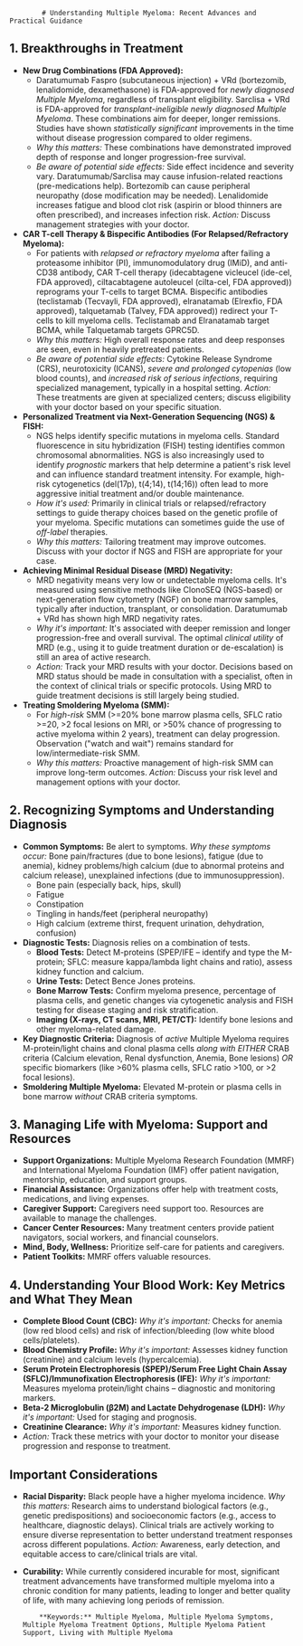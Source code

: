 
            # Understanding Multiple Myeloma: Recent Advances and Practical Guidance

## 1. Breakthroughs in Treatment

*   **New Drug Combinations (FDA Approved):**
    *   Daratumumab Faspro (subcutaneous injection) + VRd (bortezomib, lenalidomide, dexamethasone) is FDA-approved for *newly diagnosed Multiple Myeloma*, regardless of transplant eligibility. Sarclisa + VRd is FDA-approved for *transplant-ineligible newly diagnosed Multiple Myeloma*. These combinations aim for deeper, longer remissions. Studies have shown *statistically significant* improvements in the time without disease progression compared to older regimens.
    *   *Why this matters:* These combinations have demonstrated improved depth of response and longer progression-free survival.
    *   *Be aware of potential side effects:* Side effect incidence and severity vary. Daratumumab/Sarclisa may cause infusion-related reactions (pre-medications help). Bortezomib can cause peripheral neuropathy (dose modification may be needed). Lenalidomide increases fatigue and blood clot risk (aspirin or blood thinners are often prescribed), and increases infection risk. *Action:* Discuss management strategies with your doctor.
*   **CAR T-cell Therapy & Bispecific Antibodies (For Relapsed/Refractory Myeloma):**
    *   For patients with *relapsed or refractory myeloma* after failing a proteasome inhibitor (PI), immunomodulatory drug (IMiD), and anti-CD38 antibody, CAR T-cell therapy (idecabtagene vicleucel (ide-cel, FDA approved), ciltacabtagene autoleucel (cilta-cel, FDA approved)) reprograms your T-cells to target BCMA. Bispecific antibodies (teclistamab (Tecvayli, FDA approved), elranatamab (Elrexfio, FDA approved), talquetamab (Talvey, FDA approved)) redirect your T-cells to kill myeloma cells. Teclistamab and Elranatamab target BCMA, while Talquetamab targets GPRC5D.
    *   *Why this matters:* High overall response rates and deep responses are seen, even in heavily pretreated patients.
    *   *Be aware of potential side effects:* Cytokine Release Syndrome (CRS), neurotoxicity (ICANS), *severe and prolonged cytopenias* (low blood counts), and *increased risk of serious infections*, requiring specialized management, typically in a hospital setting. *Action:* These treatments are given at specialized centers; discuss eligibility with your doctor based on your specific situation.
*   **Personalized Treatment via Next-Generation Sequencing (NGS) & FISH:**
    *   NGS helps identify specific mutations in myeloma cells. Standard fluorescence in situ hybridization (FISH) testing identifies common chromosomal abnormalities. NGS is also increasingly used to identify *prognostic* markers that help determine a patient's risk level and can influence standard treatment intensity. For example, high-risk cytogenetics (del(17p), t(4;14), t(14;16)) often lead to more aggressive initial treatment and/or double maintenance.
    *   *How it's used:* Primarily in clinical trials or relapsed/refractory settings to guide therapy choices based on the genetic profile of your myeloma. Specific mutations can sometimes guide the use of *off-label* therapies.
    *   *Why this matters:* Tailoring treatment may improve outcomes. Discuss with your doctor if NGS and FISH are appropriate for your case.
*   **Achieving Minimal Residual Disease (MRD) Negativity:**
    *   MRD negativity means very low or undetectable myeloma cells. It's measured using sensitive methods like ClonoSEQ (NGS-based) or next-generation flow cytometry (NGF) on bone marrow samples, typically after induction, transplant, or consolidation. Daratumumab + VRd has shown high MRD negativity rates.
    *   *Why it's important:* It's associated with deeper remission and longer progression-free and overall survival. The optimal *clinical utility* of MRD (e.g., using it to guide treatment duration or de-escalation) is still an area of active research.
    *   *Action:* Track your MRD results with your doctor. Decisions based on MRD status should be made in consultation with a specialist, often in the context of clinical trials or specific protocols. Using MRD to guide treatment decisions is still largely being studied.
*   **Treating Smoldering Myeloma (SMM):**
    *   For *high-risk* SMM (>=20% bone marrow plasma cells, SFLC ratio >=20, >2 focal lesions on MRI, or >50% chance of progressing to active myeloma within 2 years), treatment can delay progression. Observation ("watch and wait") remains standard for low/intermediate-risk SMM.
    *   *Why this matters:* Proactive management of high-risk SMM can improve long-term outcomes. *Action:* Discuss your risk level and management options with your doctor.

## 2. Recognizing Symptoms and Understanding Diagnosis

*   **Common Symptoms:** Be alert to symptoms. *Why these symptoms occur:* Bone pain/fractures (due to bone lesions), fatigue (due to anemia), kidney problems/high calcium (due to abnormal proteins and calcium release), unexplained infections (due to immunosuppression).
    *   Bone pain (especially back, hips, skull)
    *   Fatigue
    *   Constipation
    *   Tingling in hands/feet (peripheral neuropathy)
    *   High calcium (extreme thirst, frequent urination, dehydration, confusion)
*   **Diagnostic Tests:** Diagnosis relies on a combination of tests.
    *   **Blood Tests:** Detect M-proteins (SPEP/IFE – identify and type the M-protein; SFLC: measure kappa/lambda light chains and ratio), assess kidney function and calcium.
    *   **Urine Tests:** Detect Bence Jones proteins.
    *   **Bone Marrow Tests:** Confirm myeloma presence, percentage of plasma cells, and genetic changes via cytogenetic analysis and FISH testing for disease staging and risk stratification.
    *   **Imaging (X-rays, CT scans, MRI, PET/CT):** Identify bone lesions and other myeloma-related damage.
*   **Key Diagnostic Criteria:** Diagnosis of *active* Multiple Myeloma requires M-protein/light chains and clonal plasma cells *along with EITHER* CRAB criteria (Calcium elevation, Renal dysfunction, Anemia, Bone lesions) *OR* specific biomarkers (like >60% plasma cells, SFLC ratio >100, or >2 focal lesions).
*   **Smoldering Multiple Myeloma:** Elevated M-protein or plasma cells in bone marrow *without* CRAB criteria symptoms.

## 3. Managing Life with Myeloma: Support and Resources

*   **Support Organizations:** Multiple Myeloma Research Foundation (MMRF) and International Myeloma Foundation (IMF) offer patient navigation, mentorship, education, and support groups.
*   **Financial Assistance:** Organizations offer help with treatment costs, medications, and living expenses.
*   **Caregiver Support:** Caregivers need support too. Resources are available to manage the challenges.
*   **Cancer Center Resources:** Many treatment centers provide patient navigators, social workers, and financial counselors.
*   **Mind, Body, Wellness:** Prioritize self-care for patients and caregivers.
*   **Patient Toolkits:** MMRF offers valuable resources.

## 4. Understanding Your Blood Work: Key Metrics and What They Mean

*   **Complete Blood Count (CBC):** *Why it's important:* Checks for anemia (low red blood cells) and risk of infection/bleeding (low white blood cells/platelets).
*   **Blood Chemistry Profile:** *Why it's important:* Assesses kidney function (creatinine) and calcium levels (hypercalcemia).
*   **Serum Protein Electrophoresis (SPEP)/Serum Free Light Chain Assay (SFLC)/Immunofixation Electrophoresis (IFE):** *Why it's important:* Measures myeloma protein/light chains – diagnostic and monitoring markers.
*   **Beta-2 Microglobulin (β2M) and Lactate Dehydrogenase (LDH):** *Why it's important:* Used for staging and prognosis.
*   **Creatinine Clearance:** *Why it's important:* Measures kidney function.
*   *Action:* Track these metrics with your doctor to monitor your disease progression and response to treatment.

## Important Considerations

*   **Racial Disparity:** Black people have a higher myeloma incidence. *Why this matters:* Research aims to understand biological factors (e.g., genetic predispositions) and socioeconomic factors (e.g., access to healthcare, diagnostic delays). Clinical trials are actively working to ensure diverse representation to better understand treatment responses across different populations. *Action:* Awareness, early detection, and equitable access to care/clinical trials are vital.
*   **Curability:** While currently considered incurable for most, significant treatment advancements have transformed multiple myeloma into a chronic condition for many patients, leading to longer and better quality of life, with many achieving long periods of remission.

            **Keywords:** Multiple Myeloma, Multiple Myeloma Symptoms, Multiple Myeloma Treatment Options, Multiple Myeloma Patient Support, Living with Multiple Myeloma
            